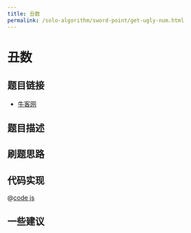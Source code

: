 ```yaml
---
title: 丑数
permalink: /solo-algorithm/sword-point/get-ugly-num.html
---
```


# 丑数

## 题目链接

- [牛客网]()

## 题目描述

## 刷题思路

## 代码实现

@[code js](@algorithm/sword-point/动态规划/getUglyNumber.js)

## 一些建议
